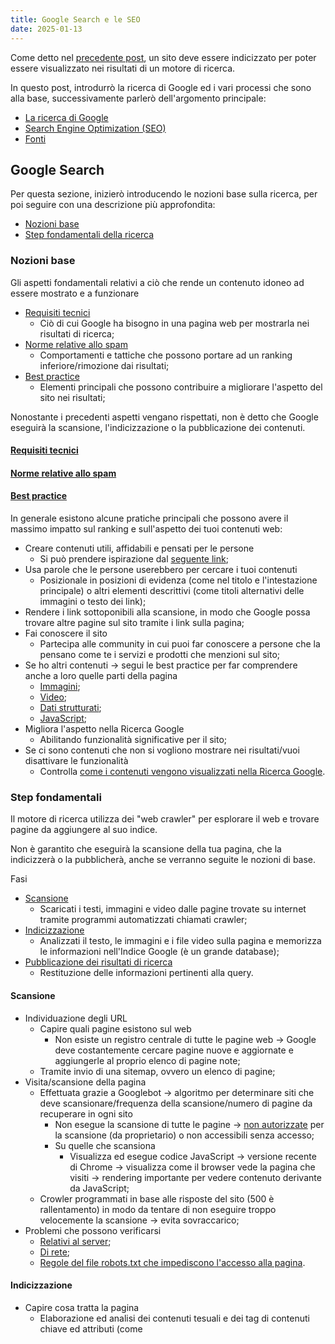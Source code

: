 ```yaml
---
title: Google Search e le SEO
date: 2025-01-13
---
```


Come detto nel [precedente post](https://GianlucaSpendolini.github.io/2025/01/10/Creare_un_blog.md), un sito deve essere indicizzato per poter essere visualizzato nei risultati di un motore di ricerca.

In questo post, introdurrò la ricerca di Google ed i vari processi che sono alla base, successivamente parlerò dell'argomento principale:
- [La ricerca di Google](#google-search)
- [Search Engine Optimization (SEO)](#search-engine-optimization)
- [Fonti](#fonti)


## Google Search

Per questa sezione, inizierò introducendo le nozioni base sulla ricerca, per poi seguire con una descrizione più approfondita:
- [Nozioni base](#nozioni-base)
- [Step fondamentali della ricerca](#step-fondamentali)

### Nozioni base

Gli aspetti fondamentali relativi a ciò che rende un contenuto idoneo ad essere mostrato e a funzionare
- [Requisiti tecnici](#requisiti-tecnici)
    - Ciò di cui Google ha bisogno in una pagina web per mostrarla nei risultati di ricerca;
- [Norme relative allo spam](#norme-relative-allo-spam)
    - Comportamenti e tattiche che possono portare ad un ranking inferiore/rimozione dai risultati;
- [Best practice](#best-practice)
    - Elementi principali che possono contribuire a migliorare l'aspetto del sito nei risultati;

Nonostante i precedenti aspetti vengano rispettati, non è detto che Google eseguirà la scansione, l'indicizzazione o la pubblicazione dei contenuti.


#### [Requisiti tecnici](https://developers.google.com/search/docs/essentials/technical)


#### [Norme relative allo spam](https://developers.google.com/search/docs/essentials/spam-policies)


#### [Best practice](https://developers.google.com/search/docs)

In generale esistono alcune pratiche principali che possono avere il massimo impatto sul ranking e sull'aspetto dei tuoi contenuti web:
- Creare contenuti utili, affidabili e pensati per le persone
    - Si può prendere ispirazione dal [seguente link](https://developers.google.com/search/docs/fundamentals/creating-helpful-content);
- Usa parole che le persone userebbero per cercare i tuoi contenuti 
    - Posizionale in posizioni di evidenza (come nel titolo e l'intestazione principale) o altri elementi descrittivi (come titoli alternativi delle immagini o testo dei link);
- Rendere i link sottoponibili alla scansione, in modo che Google possa trovare altre pagine sul sito tramite i link sulla pagina;
- Fai conoscere il sito
    - Partecipa alle community in cui puoi far conoscere a persone che la pensano come te i servizi e prodotti che menzioni sul sito;
- Se ho altri contenuti -> segui le best practice per far comprendere anche a loro quelle parti della pagina 
    - [Immagini](https://developers.google.com/search/docs/appearance/google-images);
    - [Video](https://developers.google.com/search/docs/appearance/video);
    - [Dati strutturati](https://developers.google.com/search/docs/appearance/structured-data/intro-structured-data);
    - [JavaScript](https://developers.google.com/search/docs/crawling-indexing/javascript/javascript-seo-basics);
- Migliora l'aspetto nella Ricerca Google
    - Abilitando funzionalità significative per il sito;
- Se ci sono contenuti che non si vogliono mostrare nei risultati/vuoi disattivare le funzionalità
    - Controlla [come i contenuti vengono visualizzati nella Ricerca Google](https://developers.google.com/search/docs/crawling-indexing/control-what-you-share).


### Step fondamentali

Il motore di ricerca utilizza dei "web crawler" per esplorare il web e trovare pagine da aggiungere al suo indice.

Non è garantito che eseguirà la scansione della tua pagina, che la indicizzerà o la pubblicherà, anche se verranno seguite le nozioni di base.

Fasi
- [Scansione](#scansione)
    - Scaricati i testi, immagini e video dalle pagine trovate su internet tramite programmi automatizzati chiamati crawler;
- [Indicizzazione](#indicizzazione)
    - Analizzati il testo, le immagini e i file video sulla pagina e memorizza le informazioni nell'Indice Google (è un grande database);
- [Pubblicazione dei risultati di ricerca](#pubblicazione-dei-risultati)
    - Restituzione delle informazioni pertinenti alla query.

#### Scansione
- Individuazione degli URL
    - Capire quali pagine esistono sul web
        - Non esiste un registro centrale di tutte le pagine web -> Google deve costantemente cercare pagine nuove e aggiornate e aggiungerle al proprio elenco di pagine note;
    - Tramite invio di una sitemap, ovvero un elenco di pagine;
- Visita/scansione della pagina 
    - Effettuata grazie a Googlebot -> algoritmo per determinare siti che deve scansionare/frequenza della scansione/numero di pagine da recuperare in ogni sito
        - Non esegue la scansione di tutte le pagine -> [non autorizzate](https://developers.google.com/search/docs/crawling-indexing/robots/robots_txt) per la scansione (da proprietario) o non accessibili senza accesso;
        - Su quelle che scansiona 
            - Visualizza ed esegue codice JavaScript -> versione recente di Chrome -> visualizza come il browser vede la pagina che visiti -> rendering importante per vedere contenuto derivante da JavaScript;
    - Crowler programmati in base alle risposte del sito (500 è rallentamento) in modo da tentare di non eseguire troppo velocemente la scansione -> evita sovraccarico;
- Problemi che possono verificarsi
    - [Relativi al server](https://developers.google.com/search/docs/crawling-indexing/http-network-errors#http-status-codes);
    - [Di rete](https://developers.google.com/search/docs/crawling-indexing/http-network-errors#network-and-dns-errors);
    - [Regole del file robots.txt che impediscono l'accesso alla pagina](https://developers.google.com/search/docs/crawling-indexing/robots/intro).

#### Indicizzazione 
- Capire cosa tratta la pagina 
    - Elaborazione ed analisi dei contenuti tesuali e dei tag di contenuti chiave ed attributi (come <title> e attributi ALT);
- Capisce se pagina è duplicato o canonica 
    - Canonica -> mostrata nei risultati
        - Raggruppamento (clustering) delle pagine con contenuti simili trovate su internet;
        - Selezionata quella più rappresentativa;
        - Altre pagine sono versioni alternative -> pubblicate in contesti diversi (accesso da dispositivo mobile pagina specifica in quel cluster);
- Raccoglie indicatori dalla pagina canonica e contenuti -> usati nella fase di pubblicazione dei risultati 
    - Info archiviate nell'Indice di Google (grande database ospitato su migliaia di computer);
- Dipende anche dai contenuti e metadati -> problematiche
    - [Qualità bassa dei contenuti](https://developers.google.com/search/docs/essentials);
    - [Le regole dei meta tag Robots non consentono l'indicizzazione](https://developers.google.com/search/docs/crawling-indexing/block-indexing);
    - [Il design del sito potrebbe rendere difficile l'indicizzazione](https://developers.google.com/search/docs/crawling-indexing/javascript/javascript-seo-basics).

#### Pubblicazione dei risultati
- Dopo inserimento della query da parte di un utente
    - I computer cercano le pagine corrispondenti nell'indice;
    - Restituiscono i risultati ritenuti della migliore qualità e più pertinenti per quella query
        - La pertinenza viene stabilita tenendo in considerazione centinaia di fattori (come la posizione, la lingua e il dispositivo dell'utente);
    - Le funzionalità di ricerca visualizzate nella pagina dei risultati di ricerca cambiano anche in base alla query dell'utente;
- Se Search Console indica che una pagina è indicizzata ma non la vedi -> possibili cause
    - [Contenuti non pertinenti alle query degli utenti](https://developers.google.com/search/docs/fundamentals/seo-starter-guide#expect-search-terms);
    - [Qualità bassa dei contenuti](https://developers.google.com/search/docs/essentials);
    - [Le regole del meta tag Robots impediscono la pubblicazione ](https://developers.google.com/search/docs/crawling-indexing/block-indexing).


## Search Engine Optimization

...


## Fonti

Google Search
- [Nozioni di base sulla Ricerca Google](https://developers.google.com/search/docs/essentials)
- [Guida approfondita sul funzionamento di Google Search](https://developers.google.com/search/docs/fundamentals/how-search-works)

Search Engine Optimization
- [Guida introduttiva all'ottimizzazione per i motori di ricerca](https://developers.google.com/search/docs/fundamentals/seo-starter-guide)
